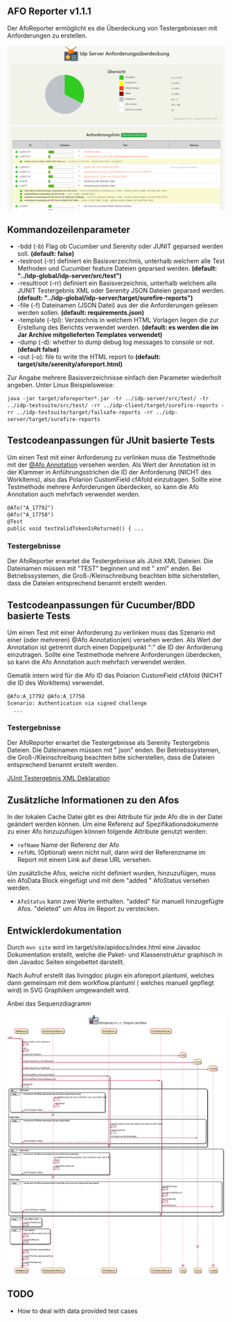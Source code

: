 ## AFO Reporter v1.1.1

Der AfoReporter ermöglicht es die Überdeckung von Testergebnissen mit Anforderungen zu erstellen.

![Afoüberdeckungsbericht](./doc/images/AfoReportExample.png)

## Kommandozeilenparameter

* -bdd (-b) Flag ob Cucumber und Serenity oder JUNIT geparsed werden soll.
  **(default: false)**
* -testroot (-tr) definiert ein Basisverzeichnis, unterhalb welchem alle Test Methoden und Cucumber feature Dateien
  geparsed werden.
  **(default: "../idp-global/idp-server/src/test")**
* -resultroot (-rr) definiert ein Basisverzeichnis, unterhalb welchem alle JUNIT Testergebnis XML oder Serenity JSON
  Dateien geparsed werden.
  **(default: "../idp-global/idp-server/target/surefire-reports")**
* -file (-f) Dateinamen (JSON Datei) aus der die Anforderungen gelesen werden sollen.
  **(default: requirements.json)**
* -template (-tpl): Verzeichnis in welchem HTML Vorlagen liegen die zur Erstellung des Berichts verwendet werden.
  **(default: es werden die im Jar Archive mitgelieferten Templates verwendet)**
* -dump (-d): whether to dump debug log messages to console or not. **(default false)**
* -out (-o): file to write the HTML report to **(default: target/site/serenity/aforeport.html)**

Zur Angabe mehrere Basisverzeichnisse einfach den Parameter wiederholt angeben. Unter Linux Beispielsweise:

```
java -jar target/aforeporter*.jar -tr ../idp-server/src/test/ -tr ../idp-testsuite/src/test/ -rr ../idp-client/target/surefire-reports -rr ../idp-testsuite/target/failsafe-reports -rr ../idp-server/target/surefire-reports
```

## Testcodeanpassungen für JUnit basierte Tests

Um einen Test mit einer Anforderung zu verlinken muss die Testmethode mit
der [@Afo Annotation](src/main/java/de/gematik/idp/tests/Afo.java) versehen werden. Als Wert der Annotation ist in der
Klammer in Anführungsstrichen die ID der Anforderung (NICHT des WorkItems), also das Polarion CustomField cfAfoId
einzutragen. Sollte eine Testmethode mehrere Anforderungen überdecken, so kann die Afo Annotation auch mehrfach
verwendet werden.

```
@Afo("A_17792")
@Afo("A_17758")
@Test
public void testValidTokenIsReturned() { ...
```

### Testergebnisse

Der AfoReporter erwartet die Testergebnisse als JUnit XML Dateien. Die Dateinamen müssen mit "TEST" beginnen und mit "
xml" enden. Bei Betriebssystemen, die Groß-/Kleinschreibung beachten bitte sicherstellen, dass die Dateien entsprechend
benannt erstellt werden.

## Testcodeanpassungen für Cucumber/BDD basierte Tests

Um einen Test mit einer Anforderung zu verlinken muss das Szenario mit einer (oder mehreren) @Afo Annotation(en)
versehen werden. Als Wert der Annotation ist getrennt durch einen Doppelpunkt ":" die ID der Anforderung einzutragen.
Sollte eine Testmethode mehrere Anforderungen überdecken, so kann die Afo Annotation auch mehrfach verwendet werden.

Gematik intern wird für die Afo ID das Polarion CustomField cfAfoId (NICHT die ID des WorkItems) verwendet.

```
@Afo:A_17792 @Afo:A_17758
Scenario: Authentication via signed challenge
  ...
```

### Testergebnisse

Der AfoReporter erwartet die Testergebnisse als Serenity Testergebnis Dateien. Die Dateinamen müssen mit "
json" enden. Bei Betriebssystemen, die Groß-/Kleinschreibung beachten bitte sicherstellen, dass die Dateien entsprechend
benannt erstellt werden.

[JUnit Testergebnis XML Deklaration](https://llg.cubic.org/docs/junit/)

## Zusätzliche Informationen zu den Afos

In der lokalen Cache Datei gibt es drei Attribute für jede Afo die in der Datei geändert werden können. Um eine Referenz
auf Spezifikationsdokumente zu einer Afo hinzuzufügen können folgende Attribute genutzt werden:

* ```refName``` Name der Referenz der Afo
* ```refURL``` (Optional) wenn nicht null, dann wird der Referenzname im Report mit einem Link auf diese URL versehen.

Um zusätzliche Afos, welche nicht definiert wurden, hinzuzufügen, muss ein AfoData Block eingefügt und mit dem "added "
AfoStatus versehen werden.

* ```AfoStatus``` kann zwei Werte enthalten. "added" für manuell hinzugefügte Afos. "deleted" um Afos im Report zu
  verstecken.

## Entwicklerdokumentation

Durch ```mvn site``` wird im target/site/apidocs/index.html eine Javadoc Dokumentation erstellt, welche die Paket- und
Klassenstruktur graphisch in den Javadoc Seiten eingebettet darstellt.

Nach Aufruf erstellt das livingdoc plugin ein aforeport.plantuml, welches dann gemeinsam mit dem workflow.plantuml (
welches manuell gepflegt wird) in SVG Graphiken umgewandelt wird.

Anbei das Sequenzdiagramm

![Sequenzdiagramm](doc/images/workflow.svg)

## TODO

* How to deal with data provided test cases